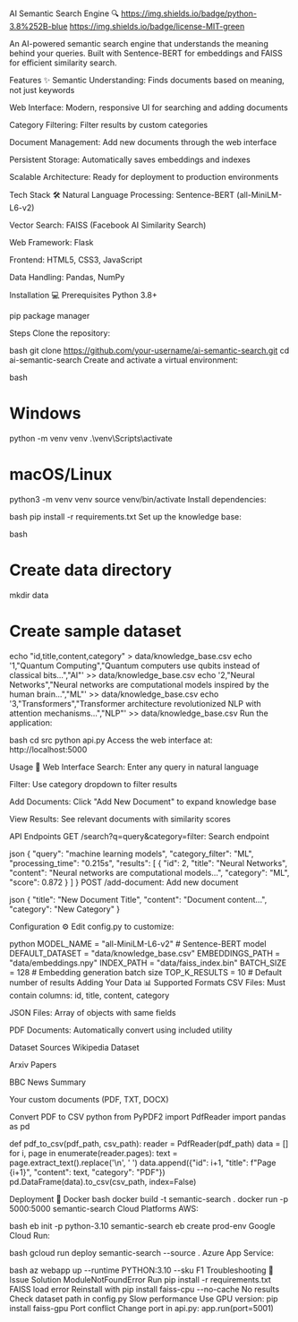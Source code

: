 
AI Semantic Search Engine 🔍
https://img.shields.io/badge/python-3.8%252B-blue
https://img.shields.io/badge/license-MIT-green

An AI-powered semantic search engine that understands the meaning behind your queries. Built with Sentence-BERT for embeddings and FAISS for efficient similarity search.

Features ✨
Semantic Understanding: Finds documents based on meaning, not just keywords

Web Interface: Modern, responsive UI for searching and adding documents

Category Filtering: Filter results by custom categories

Document Management: Add new documents through the web interface

Persistent Storage: Automatically saves embeddings and indexes

Scalable Architecture: Ready for deployment to production environments

Tech Stack 🛠️
Natural Language Processing: Sentence-BERT (all-MiniLM-L6-v2)

Vector Search: FAISS (Facebook AI Similarity Search)

Web Framework: Flask

Frontend: HTML5, CSS3, JavaScript

Data Handling: Pandas, NumPy


Installation 💻
Prerequisites
Python 3.8+

pip package manager

Steps
Clone the repository:

bash
git clone https://github.com/your-username/ai-semantic-search.git
cd ai-semantic-search
Create and activate a virtual environment:

bash
# Windows
python -m venv venv
.\venv\Scripts\activate

# macOS/Linux
python3 -m venv venv
source venv/bin/activate
Install dependencies:

bash
pip install -r requirements.txt
Set up the knowledge base:

bash
# Create data directory
mkdir data

# Create sample dataset
echo "id,title,content,category" > data/knowledge_base.csv
echo '1,"Quantum Computing","Quantum computers use qubits instead of classical bits...","AI"' >> data/knowledge_base.csv
echo '2,"Neural Networks","Neural networks are computational models inspired by the human brain...","ML"' >> data/knowledge_base.csv
echo '3,"Transformers","Transformer architecture revolutionized NLP with attention mechanisms...","NLP"' >> data/knowledge_base.csv
Run the application:

bash
cd src
python api.py
Access the web interface at: http://localhost:5000

Usage 🚀
Web Interface
Search: Enter any query in natural language

Filter: Use category dropdown to filter results

Add Documents: Click "Add New Document" to expand knowledge base

View Results: See relevant documents with similarity scores

API Endpoints
GET /search?q=query&category=filter: Search endpoint

json
{
  "query": "machine learning models",
  "category_filter": "ML",
  "processing_time": "0.215s",
  "results": [
    {
      "id": 2,
      "title": "Neural Networks",
      "content": "Neural networks are computational models...",
      "category": "ML",
      "score": 0.872
    }
  ]
}
POST /add-document: Add new document


json
{
  "title": "New Document Title",
  "content": "Document content...",
  "category": "New Category"
}


Configuration ⚙️
Edit config.py to customize:

python
MODEL_NAME = "all-MiniLM-L6-v2"       # Sentence-BERT model
DEFAULT_DATASET = "data/knowledge_base.csv"
EMBEDDINGS_PATH = "data/embeddings.npy"
INDEX_PATH = "data/faiss_index.bin"
BATCH_SIZE = 128                      # Embedding generation batch size
TOP_K_RESULTS = 10                    # Default number of results
Adding Your Data 📊
Supported Formats
CSV Files: Must contain columns: id, title, content, category

JSON Files: Array of objects with same fields

PDF Documents: Automatically convert using included utility

Dataset Sources
Wikipedia Dataset

Arxiv Papers

BBC News Summary

Your custom documents (PDF, TXT, DOCX)

Convert PDF to CSV
python
from PyPDF2 import PdfReader
import pandas as pd

def pdf_to_csv(pdf_path, csv_path):
    reader = PdfReader(pdf_path)
    data = []
    for i, page in enumerate(reader.pages):
        text = page.extract_text().replace('\n', ' ')
        data.append({"id": i+1, "title": f"Page {i+1}", "content": text, "category": "PDF"})
    pd.DataFrame(data).to_csv(csv_path, index=False)



Deployment 🚢
Docker
bash
docker build -t semantic-search .
docker run -p 5000:5000 semantic-search
Cloud Platforms
AWS:

bash
eb init -p python-3.10 semantic-search
eb create prod-env
Google Cloud Run:

bash
gcloud run deploy semantic-search --source .
Azure App Service:

bash
az webapp up --runtime PYTHON:3.10 --sku F1
Troubleshooting 🐛
Issue	Solution
ModuleNotFoundError	Run pip install -r requirements.txt
FAISS load error	Reinstall with pip install faiss-cpu --no-cache
No results	Check dataset path in config.py
Slow performance	Use GPU version: pip install faiss-gpu
Port conflict	Change port in api.py: app.run(port=5001)
